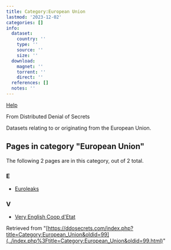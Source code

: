 ```yaml
---
title: Category:European Union
lastmod: '2023-12-02'
categories: []
info:
  dataset:
    country: ''
    type: ''
    source: ''
    size: ''
  download:
    magnet: ''
    torrent: ''
    direct: ''
  references: []
  notes: ''
---
```




[Help](https://www.mediawiki.org/wiki/Special:MyLanguage/Help:Categories)

From Distributed Denial of Secrets

Datasets relating to or originating from the European Union.

## Pages in category "European Union"

The following 2 pages are in this category, out of 2 total.

### E

- [Euroleaks](Euroleaks.html "Euroleaks")

### V

- [Very English Coop
d'Etat](Very_English_Coop_d'Etat.html "Very English Coop d'Etat")

Retrieved from
"[https://ddosecrets.com/index.php?title=Category:European_Union&oldid=99](../index.php%3Ftitle=Category:European_Union&oldid=99.html)"

